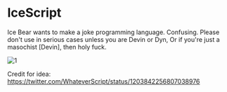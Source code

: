 # IceScript
Ice Bear wants to make a joke programming language. Confusing. Please don't use in serious cases unless you are Devin or Dyn, Or if you're just a masochist [Devin], then holy fuck.

![1](https://i.hiitsdevin.dev/captures/hiitsdevin_new_842338.png)

Credit for idea: https://twitter.com/WhateverScript/status/1203842256807038976
